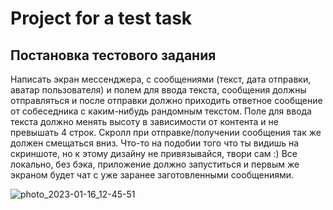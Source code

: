# Project for a test task
## Постановка тестового задания
Написать экран мессенджера, с сообщениями (текст, дата отправки, аватар пользователя) и полем для ввода текста, сообщения должны отправляться и после отправки должно приходить ответное сообщение от собеседника с каким-нибудь рандомным текстом. Поле для ввода текста должно менять высоту в зависимости от контента и не превышать 4 строк. Скролл при отправке/получении сообщения так же должен смещаться вниз. Что-то на подобии того что ты видишь на скриншоте, но к этому дизайну не привязывайся, твори сам :) Все локально, без бэка, приложение должно запуститься и первым же экраном будет чат с уже заранее заготовленными сообщениями.

![photo_2023-01-16_12-45-51](https://user-images.githubusercontent.com/34579643/212648701-bb7c9605-b281-4fbf-bcac-ace05e26fae8.jpg)
